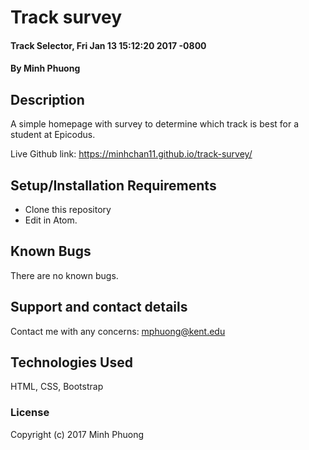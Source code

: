 # Track survey

#### Track Selector, Fri Jan 13 15:12:20 2017 -0800

#### By Minh Phuong

## Description

A simple homepage with survey to determine which track is best for a student at Epicodus.

Live Github link: https://minhchan11.github.io/track-survey/

## Setup/Installation Requirements

* Clone this repository
* Edit in Atom.

## Known Bugs

There are no known bugs.

## Support and contact details

Contact me with any concerns: mphuong@kent.edu

## Technologies Used

HTML, CSS, Bootstrap

### License


Copyright (c) 2017 Minh Phuong
